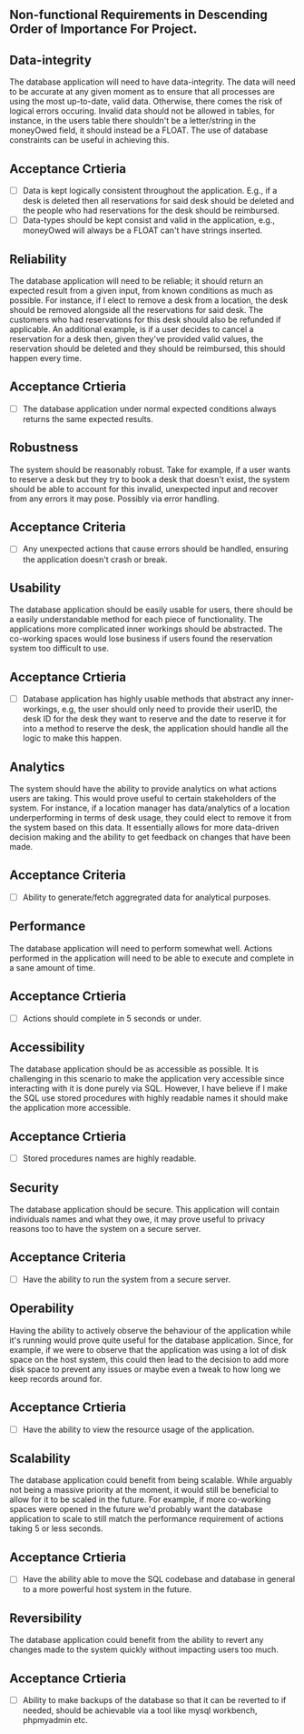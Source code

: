 ## Non-functional Requirements in Descending Order of Importance For Project.

## Data-integrity
The database application will need to have data-integrity. The data will need
to be accurate at any given moment as to ensure that all processes are using the
most up-to-date, valid data. Otherwise, there comes the risk of logical errors
occuring. Invalid data should not be allowed in tables, for instance, in the users table there shouldn't be a letter/string in the moneyOwed field, it should instead be a FLOAT. The use of database constraints can be useful in achieving this.

## Acceptance Crtieria
- [ ] Data is kept logically consistent throughout the application. E.g., if a desk is deleted then all reservations for said desk should be deleted and the people who had reservations for the desk should be reimbursed.
- [ ] Data-types should be kept consist and valid in the application, e.g., moneyOwed will always be a FLOAT can't have strings inserted.

## Reliability
The database application will need to be reliable; it should return an expected result from a given input, from known conditions as much as possible. For instance, if I elect to remove a desk from a location, the desk should be removed alongside all the reservations for said desk. The customers who had reservations for this desk should also be refunded if applicable. An additional example, is if a user decides to cancel a reservation for a desk then, given they've provided valid values, the reservation should be deleted and they should be reimbursed, this should happen every time.

## Acceptance Crtieria
- [ ] The database application under normal expected conditions always returns the same expected results.

## Robustness
The system should be reasonably robust. Take for example, if a user wants to reserve a desk but they try to book a desk that doesn't exist, the system should be able to account for this invalid, unexpected input and recover from any errors it may pose. Possibly via error handling.

## Acceptance Criteria
- [ ] Any unexpected actions that cause errors should be handled, ensuring the application doesn't crash or break.

## Usability
The database application should be easily usable for users, there should be a easily understandable method for each piece of functionality. The applications more complicated inner workings should be abstracted. The co-working spaces would lose business if users found the reservation system too difficult to use.

## Acceptance Crtieria
- [ ] Database application has highly usable methods that abstract any inner-workings, e.g, the user should only need to provide their userID, the desk ID for the desk they want to reserve and the date to reserve it for into a method to reserve the desk, the application should handle all the logic to make this happen.

## Analytics
The system should have the ability to provide analytics on what actions users are taking. This would prove useful to certain stakeholders of the system. For instance, if a location manager has data/analytics of a location underperforming in terms of desk usage, they could elect to remove it from the system based on this data. It essentially allows for more data-driven decision making and the ability to get feedback on changes that have been made.

## Acceptance Criteria
- [ ] Ability to generate/fetch aggregrated data for analytical purposes.

## Performance
The database application will need to perform somewhat well. Actions performed in the application will need to be able to execute and complete in a sane amount of time.

## Acceptance Crtieria
- [ ] Actions should complete in 5 seconds or under.

## Accessibility
The database application should be as accessible as possible. It is challenging in this scenario to make the application very accessible since interacting with it is done purely via SQL. However, I have believe if I make the SQL use stored procedures with highly readable names it should make the application more accessible.

## Acceptance Crtieria
- [ ] Stored procedures names are highly readable.

## Security
The database application should be secure. This application will contain individuals names and what they owe, it may prove useful to privacy reasons too to have the system on a secure server.

## Acceptance Criteria
- [ ] Have the ability to run the system from a secure server.

## Operability
Having the ability to actively observe the behaviour of the application while it's running would prove quite useful for the database application. Since, for example, if we were to observe that the application was using a lot of disk space on the host system, this could then lead to the decision to add more disk space to prevent any issues or maybe even a tweak to how long we keep records around for.

## Acceptance Crtieria
- [ ] Have the ability to view the resource usage of the application.

## Scalability
The database application could benefit from being scalable. While arguably not being a massive priority at the moment, it would still be beneficial to allow for it to be scaled in the future. For example, if more co-working spaces were opened in the future we'd probably want the database application to scale to still match the performance requirement of actions taking 5 or less seconds.

## Acceptance Crtieria
- [ ] Have the ability able to move the SQL codebase and database in general to a more powerful host system in the future.

## Reversibility
The database application could benefit from the ability to revert any changes made to the system quickly without impacting users too much.

## Acceptance Crtieria
- [ ] Ability to make backups of the database so that it can be reverted to if needed, should be achievable via a tool like mysql workbench, phpmyadmin etc.
